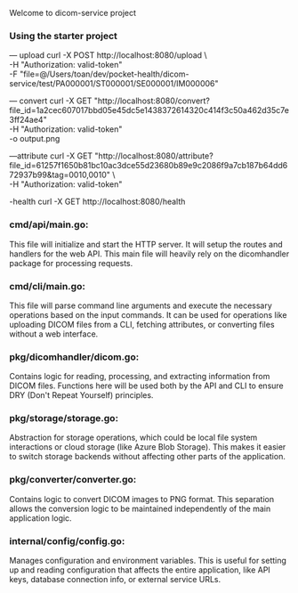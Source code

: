 Welcome to dicom-service project

### Using the starter project

— upload
curl -X POST http://localhost:8080/upload \                                                                           
     -H "Authorization: valid-token" \
     -F "file=@/Users/toan/dev/pocket-health/dicom-service/test/PA000001/ST000001/SE000001/IM000006"

— convert 
curl -X GET "http://localhost:8080/convert?file_id=1a2cec607017bbd05e45dc5e1438372614320c414f3c50a462d35c7e3ff24ae4" \
     -H "Authorization: valid-token" \
     -o output.png

—attribute
curl -X GET "http://localhost:8080/attribute?file_id=61257f1650b81bc10ac3dce55d23680b89e9c2086f9a7cb187b64dd672937b99&tag=0010,0010" \                                 
     -H "Authorization: valid-token"     

-health
curl -X GET http://localhost:8080/health          


### cmd/api/main.go:

This file will initialize and start the HTTP server.
It will setup the routes and handlers for the web API.
This main file will heavily rely on the dicomhandler package for processing requests.

### cmd/cli/main.go:

This file will parse command line arguments and execute the necessary operations based on the input commands.
It can be used for operations like uploading DICOM files from a CLI, fetching attributes, or converting files without a web interface.

### pkg/dicomhandler/dicom.go:

Contains logic for reading, processing, and extracting information from DICOM files.
Functions here will be used both by the API and CLI to ensure DRY (Don't Repeat Yourself) principles.

### pkg/storage/storage.go:

Abstraction for storage operations, which could be local file system interactions or cloud storage (like Azure Blob Storage).
This makes it easier to switch storage backends without affecting other parts of the application.

### pkg/converter/converter.go:

Contains logic to convert DICOM images to PNG format.
This separation allows the conversion logic to be maintained independently of the main application logic.

### internal/config/config.go:

Manages configuration and environment variables.
This is useful for setting up and reading configuration that affects the entire application, like API keys, database connection info, or external service URLs.